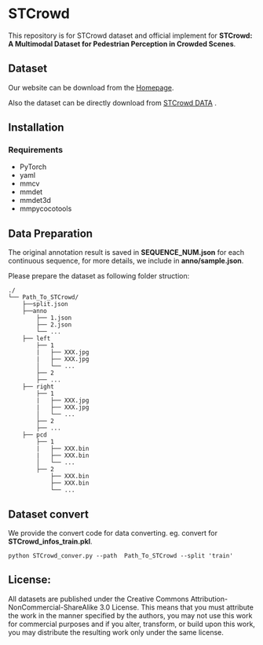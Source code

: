 
# STCrowd

 This repository is for STCrowd dataset and official implement for **STCrowd: A Multimodal Dataset for Pedestrian Perception in Crowded Scenes**.

## Dataset 
Our website can be download from the [Homepage](https://github.com/4DVLab/HuCenLife).

Also the dataset can be directly download from [STCrowd DATA](https://drive.google.com/file/d/1cw8Ats2jYSkUK-g-5lumF2pY_NKSehKS/view?usp=sharing) .
## Installation

### Requirements
- PyTorch
- yaml
- mmcv
- mmdet
- mmdet3d
- mmpycocotools

## Data Preparation
The original annotation result is saved in **SEQUENCE_NUM.json** for each continuous sequence, for more details, we include in **anno/sample.json**.

Please prepare the dataset as following folder struction:

```
./
└── Path_To_STCrowd/
    ├──split.json
    ├──anno
        ├── 1.json
        ├── 2.json
        └── ...
    ├── left        
        ├── 1	
        |   ├── XXX.jpg
        |   ├── XXX.jpg
        │   └── ...
        ├── 2 
        ├── ...
    ├── right    
        ├── 1	
        |   ├── XXX.jpg
        |   ├── XXX.jpg
        │   └── ...
        ├── 2 
        ├── ...
    ├── pcd        
        ├── 1	
        |   ├── XXX.bin
        |   ├── XXX.bin
        │   └── ...
        ├── 2 
            ├── XXX.bin
            ├── XXX.bin
            └── ...
```
## Dataset convert
We provide the convert code for data converting.
eg. convert for **STCrowd_infos_train.pkl**.
```
python STCrowd_conver.py --path  Path_To_STCrowd --split 'train'
```

##  License:
All datasets are published under the Creative Commons Attribution-NonCommercial-ShareAlike 3.0 License.
This means that you must attribute the work in the manner specified by the authors, you may not use this work for commercial purposes and if you alter, transform, or build upon this work, you may distribute the resulting work only under the same license. 
